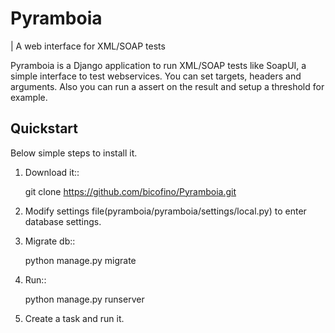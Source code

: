 Pyramboia
=========

| A web interface for XML/SOAP tests

Pyramboia is a Django application to run XML/SOAP tests like SoapUI, a simple
interface to test webservices. You can set targets, headers and arguments. Also you can run a assert on the result and setup a threshold for example.

Quickstart
----------

Below simple steps to install it.

1. Download it::

   git clone https://github.com/bicofino/Pyramboia.git

2. Modify settings file(pyramboia/pyramboia/settings/local.py) to enter database settings.

3. Migrate db::

   python manage.py migrate

4. Run::

   python manage.py runserver

5. Create a task and run it.

